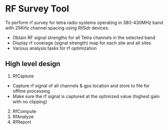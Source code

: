 # RF Survey Tool 

To perform rf survey for tetra radio systems operating in 380-430MHz band with 25KHz channel spacing using RtlSdr devices.
- Obtain RF signal strengths for all Tetra channels in the selected band
- Display rf coverage (signal strength) map for each site and all sites
- Various analysis tasks for rf optimization

## High level design
1. RfCapture
- Capture rf signal of all channels & gps location and store to file for offline processing
- Make sure the rf signal is captured at the optimized value (highest gain with no clipping)
2. RfCompute
3. RfAnalyze
4. RfReport
